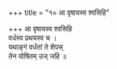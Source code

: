 +++
title = "१० आ वृषायस्व श्वसिहि"

+++
आ वृषायस्व श्वसिहि  
वर्धस्व प्रथयस्व च ।  
यथाङ्गं वर्धतां ते शेपस्  
तेन योषितम् उज् जहि ॥